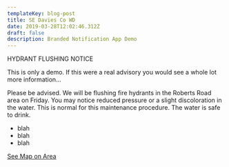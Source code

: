 ```yaml
---
templateKey: blog-post
title: SE Davies Co WD
date: 2019-03-28T12:02:46.312Z
draft: false
description: Branded Notification App Demo
---
```

HYDRANT FLUSHING NOTICE

This is only a demo. If this were a real advisory you would see a whole lot more information...

Please be advised. We will be flushing fire hydrants in the Roberts Road area on Friday. You may notice reduced pressure or a slight discoloration in the water. This is normal for this maintenance procedure. The water is safe to drink. 

* blah
* blah
* blah

[See Map on Area](/map?layer=Advisory&feature=7)
